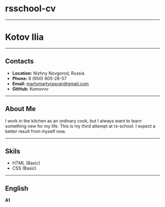 # rsschool-cv

---

# Kotov Ilia

---

## Contacts
* __Location:__ Nizhny Novgorod, Russia
* __Phone:__ 8 (950) 605-28-57
* __Email:__ martymartyrasyan@gmail.com
* __GitHub:__ Komovvv

---

## About Me
I work in the kitchen as an ordinary cook, but I always want to learn something new for my life. This is my third attempt at rs-school. I expect a better result from myself now.

---

## Skils
* HTML (Basic)
* CSS (Basic)

---

## English
__A1__
